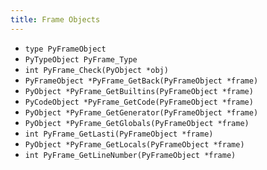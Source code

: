 ```yaml
---
title: Frame Objects
---
```


- `type PyFrameObject`
- `PyTypeObject PyFrame_Type`
- `int PyFrame_Check(PyObject *obj)`
- `PyFrameObject *PyFrame_GetBack(PyFrameObject *frame)`
- `PyObject *PyFrame_GetBuiltins(PyFrameObject *frame)`
- `PyCodeObject *PyFrame_GetCode(PyFrameObject *frame)`
- `PyObject *PyFrame_GetGenerator(PyFrameObject *frame)`
- `PyObject *PyFrame_GetGlobals(PyFrameObject *frame)`
- `int PyFrame_GetLasti(PyFrameObject *frame)`
- `PyObject *PyFrame_GetLocals(PyFrameObject *frame)`
- `int PyFrame_GetLineNumber(PyFrameObject *frame)`
